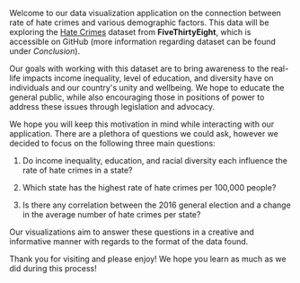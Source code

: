Welcome to our data visualization application on the connection between rate of hate crimes and various demographic factors. This data will be exploring the [Hate Crimes](https://github.com/fivethirtyeight/data/tree/master/hate-crimes) dataset from **FiveThirtyEight**, which is accessible on GitHub (more information regarding dataset can be found under _Conclusion_).

Our goals with working with this dataset are to bring awareness to the real-life impacts income inequality, level of education, and diversity have on individuals and our country's unity and wellbeing. We hope to educate the general public, while also encouraging those in positions of power to address these issues through legislation and advocacy.

We hope you will keep this motivation in mind while interacting with our application. There are a plethora of questions we could ask, however we decided to focus on the following three main questions:

1. Do income inequality, education, and racial diversity each influence the rate of hate crimes in a state?

2. Which state has the highest rate of hate crimes per 100,000 people?

3. Is there any correlation between the 2016 general election and a change in the average number of hate crimes per state?

Our visualizations aim to answer these questions in a creative and informative manner with regards to the format of the data found.

Thank you for visiting and please enjoy! We hope you learn as much as we did during this process!
